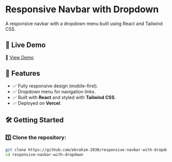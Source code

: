 # Responsive Navbar with Dropdown

A responsive navbar with a dropdown menu built using React and Tailwind CSS.

## 🚀 Live Demo
🔗 [View Demo](https://responsive-navbar-with-dropdown.vercel.app/)

## 📌 Features
- ✅ Fully responsive design (mobile-first).
- ✅ Dropdown menu for navigation links.
- ✅ Built with **React** and styled with **Tailwind CSS**.
- ✅ Deployed on **Vercel**.

## 🛠️ Getting Started
### 1️⃣ Clone the repository:
```bash
git clone https://github.com/ebrahim-2030/responsive-navbar-with-dropdown.git
cd responsive-navbar-with-dropdown
